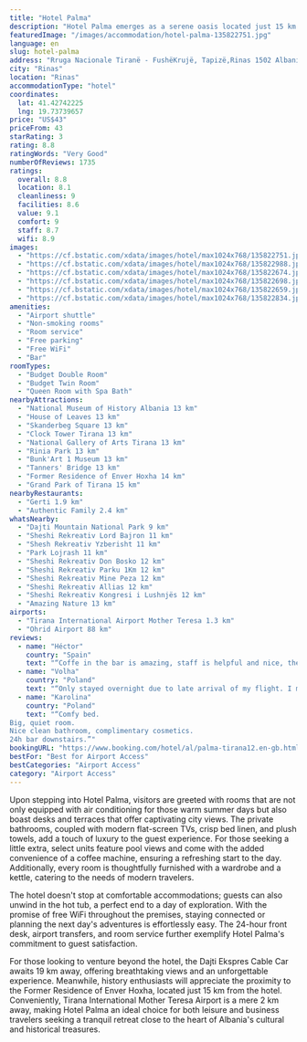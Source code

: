 ```yaml
---
title: "Hotel Palma"
description: "Hotel Palma emerges as a serene oasis located just 15 km from the vibrant heart of Skanderbeg Square in Rinas, offering guests a blend of comfort and convenience with its array of amenities."
featuredImage: "/images/accommodation/hotel-palma-135822751.jpg"
language: en
slug: hotel-palma
address: "Rruga Nacionale Tiranë - FushëKrujë, Tapizë,Rinas 1502 Albania, 1001 Rinas, Albania"
city: "Rinas"
location: "Rinas"
accommodationType: "hotel"
coordinates:
  lat: 41.42742225
  lng: 19.73739657
price: "US$43"
priceFrom: 43
starRating: 3
rating: 8.8
ratingWords: "Very Good"
numberOfReviews: 1735
ratings:
  overall: 8.8
  location: 8.1
  cleanliness: 9
  facilities: 8.6
  value: 9.1
  comfort: 9
  staff: 8.7
  wifi: 8.9
images:
  - "https://cf.bstatic.com/xdata/images/hotel/max1024x768/135822751.jpg?k=6cabea8b5fa22f1e4268718f904bb85c9f3494d871682e798f9e6e6de1d82c44&o=&hp=1"
  - "https://cf.bstatic.com/xdata/images/hotel/max1024x768/135822988.jpg?k=f5e8f8c5ab2ed7e5479b67455f60a624e5d015a4ea1366f2e47beedae2a0653a&o=&hp=1"
  - "https://cf.bstatic.com/xdata/images/hotel/max1024x768/135822674.jpg?k=8b9d532faa35abdb25009b53c90442925f386d3c4b2b41f56597a268f15ec8a4&o=&hp=1"
  - "https://cf.bstatic.com/xdata/images/hotel/max1024x768/135822698.jpg?k=d80b0c1da88c54180dbb342a5b51ad0c45cb514cc8ec05f34ea9c8452b7151ea&o=&hp=1"
  - "https://cf.bstatic.com/xdata/images/hotel/max1024x768/135822659.jpg?k=b2fc905d6ca5259dee12e1659ade2897d2c1735a93a38a53368651bdce726cbe&o=&hp=1"
  - "https://cf.bstatic.com/xdata/images/hotel/max1024x768/135822834.jpg?k=337f386d76b223b55b3606e8142ae52ee52d63af277e68a97c30d4675db37f57&o=&hp=1"
amenities:
  - "Airport shuttle"
  - "Non-smoking rooms"
  - "Room service"
  - "Free parking"
  - "Free WiFi"
  - "Bar"
roomTypes:
  - "Budget Double Room"
  - "Budget Twin Room"
  - "Queen Room with Spa Bath"
nearbyAttractions:
  - "National Museum of History Albania 13 km"
  - "House of Leaves 13 km"
  - "Skanderbeg Square 13 km"
  - "Clock Tower Tirana 13 km"
  - "National Gallery of Arts Tirana 13 km"
  - "Rinia Park 13 km"
  - "Bunk'Art 1 Museum 13 km"
  - "Tanners' Bridge 13 km"
  - "Former Residence of Enver Hoxha 14 km"
  - "Grand Park of Tirana 15 km"
nearbyRestaurants:
  - "Gerti 1.9 km"
  - "Authentic Family 2.4 km"
whatsNearby:
  - "Dajti Mountain National Park 9 km"
  - "Sheshi Rekreativ Lord Bajron 11 km"
  - "Shesh Rekreativ Yzberisht 11 km"
  - "Park Lojrash 11 km"
  - "Sheshi Rekreativ Don Bosko 12 km"
  - "Sheshi Rekreativ Parku 1Km 12 km"
  - "Sheshi Rekreativ Mine Peza 12 km"
  - "Sheshi Rekreativ Allias 12 km"
  - "Sheshi Rekreativ Kongresi i Lushnjës 12 km"
  - "Amazing Nature 13 km"
airports:
  - "Tirana International Airport Mother Teresa 1.3 km"
  - "Ohrid Airport 88 km"
reviews:
  - name: "Héctor"
    country: "Spain"
    text: "“Coffe in the bar is amazing, staff is helpful and nice, the taxi shuttle service is very convenient and well organized, the room we got (with bathtub) was literal high tier quality that would cost >200€ in a good priced Western Europe hotel (for...”"
  - name: "Volha"
    country: "Poland"
    text: "“Only stayed overnight due to late arrival of my flight. I mainly booked it as they offered free transfer to the hotel (one way). Transfer was organised very conveniently. I got detailed instructions where the pick up point would be. Had to let the...”"
  - name: "Karolina"
    country: "Poland"
    text: "“Comfy bed.
Big, quiet room.
Nice clean bathroom, complimentary cosmetics.
24h bar downstairs.”"
bookingURL: "https://www.booking.com/hotel/al/palma-tirana12.en-gb.html?aid=8035640"
bestFor: "Best for Airport Access"
bestCategories: "Airport Access"
category: "Airport Access"
---
```


Upon stepping into Hotel Palma, visitors are greeted with rooms that are not only equipped with air conditioning for those warm summer days but also boast desks and terraces that offer captivating city views. The private bathrooms, coupled with modern flat-screen TVs, crisp bed linen, and plush towels, add a touch of luxury to the guest experience. For those seeking a little extra, select units feature pool views and come with the added convenience of a coffee machine, ensuring a refreshing start to the day. Additionally, every room is thoughtfully furnished with a wardrobe and a kettle, catering to the needs of modern travelers.

The hotel doesn't stop at comfortable accommodations; guests can also unwind in the hot tub, a perfect end to a day of exploration. With the promise of free WiFi throughout the premises, staying connected or planning the next day's adventures is effortlessly easy. The 24-hour front desk, airport transfers, and room service further exemplify Hotel Palma's commitment to guest satisfaction.

For those looking to venture beyond the hotel, the Dajti Ekspres Cable Car awaits 19 km away, offering breathtaking views and an unforgettable experience. Meanwhile, history enthusiasts will appreciate the proximity to the Former Residence of Enver Hoxha, located just 15 km from the hotel. Conveniently, Tirana International Mother Teresa Airport is a mere 2 km away, making Hotel Palma an ideal choice for both leisure and business travelers seeking a tranquil retreat close to the heart of Albania's cultural and historical treasures.